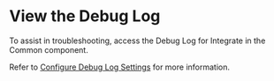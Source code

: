 # View the Debug Log

To assist in troubleshooting, access the Debug Log for Integrate in the
Common component.

Refer to [Configure Debug Log
Settings](../../Common/Use_Cases/Configure_Debug_Logs_Settings.htm) for
more information.
